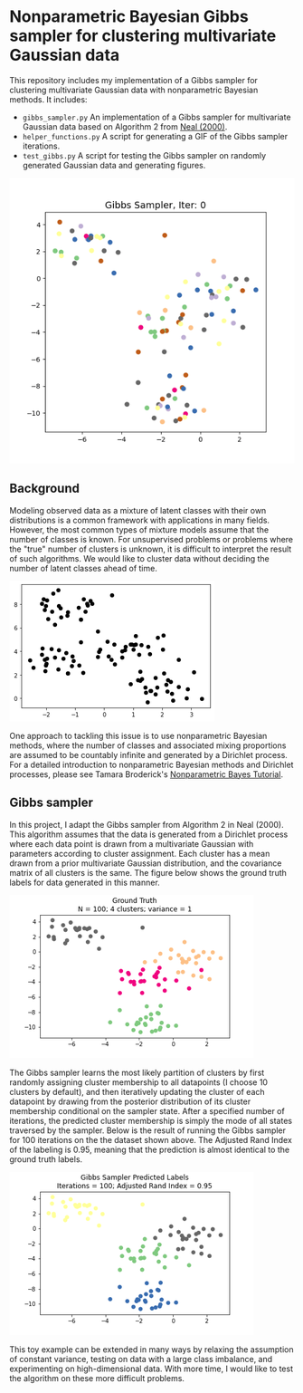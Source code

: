 # Nonparametric Bayesian Gibbs sampler for clustering multivariate Gaussian data

This repository includes my implementation of a Gibbs sampler for clustering multivariate Gaussian data with nonparametric Bayesian methods. It includes:

* `gibbs_sampler.py` An implementation of a Gibbs sampler for multivariate Gaussian data based on Algorithm 2 from [Neal (2000)](http://www.stat.columbia.edu/npbayes/papers/neal_sampling.pdf).
* `helper_functions.py` A script for generating a GIF of the Gibbs sampler iterations.
* `test_gibbs.py` A script for testing the Gibbs sampler on randomly generated Gaussian data and generating figures.

![Gibbs sampler](figures/gibbs_sampler.gif "Gibbs sampler demonstration")

## Background

Modeling observed data as a mixture of latent classes with their own distributions is a common framework with applications in many fields. However, the most common types of mixture models assume that the number of classes is known. For unsupervised problems or problems where the "true" number of clusters is unknown, it is difficult to interpret the result of such algorithms. We would like to cluster data without deciding the number of latent classes ahead of time.

![Gaussian data with unknown number of clusters](figures/unlabeled_clusters.png "How many clusters are there?")

One approach to tackling this issue is to use nonparametric Bayesian methods, where the number of classes and associated mixing proportions are assumed to be countably infinite and generated by a Dirichlet process. For a detailed introduction to nonparametric Bayesian methods and Dirichlet processes, please see Tamara Broderick's [Nonparametric Bayes Tutorial](https://tamarabroderick.com/tutorial_2016_mlss_cadiz.html).

## Gibbs sampler

In this project, I adapt the Gibbs sampler from Algorithm 2 in Neal (2000). This algorithm assumes that the data is generated from a Dirichlet process where each data point is drawn from a multivariate Gaussian with parameters according to cluster assignment. Each cluster has a mean drawn from a prior multivariate Gaussian distribution, and the covariance matrix of all clusters is the same. The figure below shows the ground truth labels for data generated in this manner.

![Ground truth](figures/ground_truth.png "Ground truth labels")

The Gibbs sampler learns the most likely partition of clusters by first randomly assigning cluster membership to all datapoints (I choose 10 clusters by default), and then iteratively updating the cluster of each datapoint by drawing from the posterior distribution of its cluster membership conditional on the sampler state. After a specified number of iterations, the predicted cluster membership is simply the mode of all states traversed by the sampler. Below is the result of running the Gibbs sampler for 100 iterations on the the dataset shown above. The Adjusted Rand Index of the labeling is 0.95, meaning that the prediction is almost identical to the ground truth labels.

![Predicted labels](figures/predicted_labels.png "Predicted labels")

This toy example can be extended in many ways by relaxing the assumption of constant variance, testing on data with a large class imbalance, and experimenting on high-dimensional data. With more time, I would like to test the algorithm on these more difficult problems.

